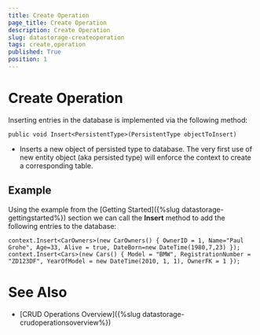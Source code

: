 ```yaml
---
title: Create Operation
page_title: Create Operation
description: Create Operation
slug: datastorage-createoperation
tags: create,operation
published: True
position: 1
---
```


# Create Operation

Inserting entries in the database is implemented via the following method:
	
	public void Insert<PersistentType>(PersistentType objectToInsert)

- Inserts a new object of persisted type to database. The very first use of new entity object (aka persisted type) will enforce the context to create a corresponding table.

## Example

Using the example from the [Getting Started]({%slug datastorage-gettingstarted%}) section we can call the **Insert** method to add the following entries to the database:
	
	context.Insert<CarOwners>(new CarOwners() { OwnerID = 1, Name="Paul Grohe", Age=33, Alive = true, DateBorn=new DateTime(1980,7,23) });
	context.Insert<Cars>(new Cars() { Model = "BMW", RegistrationNumber = "ZD123DF", YearOfModel = new DateTime(2010, 1, 1), OwnerFK = 1 });

# See Also

 * [CRUD Operations Overview]({%slug datastorage-crudoperationsoverview%})
